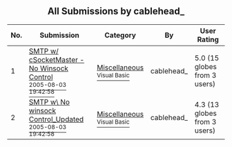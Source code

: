 ﻿<div align="center">

## All Submissions by cablehead\_

</div>

No.  | Submission | Category | By   | User Rating
---- | ---------- | -------- | ---- | -----------
1 | [SMTP w/ cSocketMaster \- No Winsock Control<br /><sup>2005-08-03 19:42:58</sup>](https://github.com/Planet-Source-Code/cablehead-smtp-w-csocketmaster-no-winsock-control__1-61959) | [Miscellaneous<br /><sup>Visual Basic</sup>](../ByCategory/miscellaneous__1-1.md) | cablehead\_ | 5.0 (15 globes from 3 users)
2 | [SMTP w\\ No winsock Control\_Updated<br /><sup>2005-08-03 19:42:58</sup>](https://github.com/Planet-Source-Code/cablehead-smtp-w-no-winsock-control-updated__1-62063) | [Miscellaneous<br /><sup>Visual Basic</sup>](../ByCategory/miscellaneous__1-1.md) | cablehead\_ | 4.3 (13 globes from 3 users)
